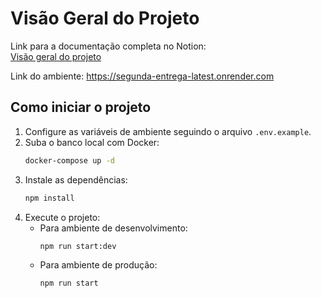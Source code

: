 
# Visão Geral do Projeto

Link para a documentação completa no Notion:  
[Visão geral do projeto](https://www.notion.so/Vis-o-geral-do-projeto-1f2494a5cc0880a68abfe0878e5b0dd1?source=copy_link)

Link do ambiente:
https://segunda-entrega-latest.onrender.com

## Como iniciar o projeto

1. Configure as variáveis de ambiente seguindo o arquivo `.env.example`.
2. Suba o banco local com Docker:
   ```bash
   docker-compose up -d
   ```
3. Instale as dependências:
   ```bash
   npm install
   ```
4. Execute o projeto:
   - Para ambiente de desenvolvimento:
     ```bash
     npm run start:dev
     ```
   - Para ambiente de produção:
     ```bash
     npm run start
     ```
